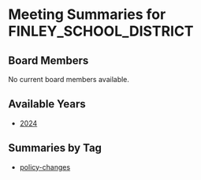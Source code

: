 # Meeting Summaries for FINLEY_SCHOOL_DISTRICT

## Board Members

No current board members available.

## Available Years
- [2024](school_board_4_year_2024.md)

## Summaries by Tag
- [policy-changes](school_board_4_tag_policy-changes.md)
